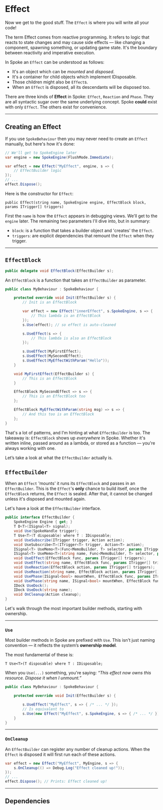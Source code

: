 # Effect

Now we get to the good stuff. The `Effect` is where you will write all your code!

The term Effect comes from reactive programming. It refers to logic that reacts to state changes and may cause side effects — like changing a component, spawning something, or updating game state. It's the boundary between reactivity and imperative execution.

In Spoke an `Effect` can be understood as follows:

- It's an object which can be _mounted_ and _disposed_.
- It's a container for child objects which implement IDisposable.
- Those children might also be `Effect`s.
- When an `Effect` is disposed, all its descendants will be disposed too.

There are three kinds of **Effect** in Spoke: `Effect`, `Reaction` and `Phase`. They are all syntactic sugar over the same underlying concept. Spoke **could** exist with only `Effect`. The others exist for convenience.

---

## Creating an Effect

If you use `SpokeBehaviour` then you may never need to create an `Effect` manually, but here's how it's done:

```csharp
// We'll get to SpokeEngine later
var engine = new SpokeEngine(FlushMode.Immediate);

var effect = new Effect("MyEffect", engine, s => {
    // EffectBuilder logic
});
// ...
effect.Dispose();
```

Here is the constructor for `Effect`:

`public Effect(string name, SpokeEngine engine, EffectBlock block, params ITrigger[] triggers)`

First the `name` is how the `Effect` appears in debugging views. We'll get to the `engine` later. The remaining two parameters I'll dive into, but in summary:

- `block`: is a function that takes a builder object and 'creates' the `Effect`.
- `triggers`: are explicit dependencies that remount the `Effect` when they trigger.

---

## `EffectBlock`

```csharp
public delegate void EffectBlock(EffectBuilder s);
```

An `EffectBlock` is a function that takes an `EffectBuilder` as parameter.

```csharp
public class MyBehaviour : SpokeBehaviour {

    protected override void Init(EffectBuilder s) {
        // Init is an EffectBlock

        var effect = new Effect("innerEffect", s.SpokeEngine, s => {
            // This lambda is an EffectBlock
        });
        s.Use(effect); // so effect is auto-cleaned

        s.UseEffect(s => {
            // This lambda is also an EffectBlock
        });

        s.UseEffect(MyFirstEffect);
        s.UseEffect(MySecondEffect);
        s.UseEffect(MyEffectWithParam("Hello"));
    }

    void MyFirstEffect(EffectBuilder s) {
        // This is an EffectBlock
    }

    EffectBlock MySecondEffect => s => {
        // This is an EffectBlock too
    };

    EffectBlock MyEffectWithParam(string msg) => s => {
        // And this too is an EffectBlock
    };
}
```

That's a lot of patterns, and I'm hinting at what `EffectBuilder` is too. The takeaway is: `EffectBlock` shows up _everywhere_ in Spoke. Whether it's written inline, passed around as a lambda, or stored as a function — you're always working with one.

Let’s take a look at what the `EffectBuilder` actually is.

## `EffectBuilder`

When an `Effect` 'mounts' it runs its `EffectBlock` and passes in an `EffectBuilder`. This is the `Effect`'s **only** chance to build itself, once the `EffectBlock` returns, the `Effect` is sealed. After that, it cannot be changed unless it's disposed and mounted again.

Let's have a look at the `EffectBuilder` interface.

```csharp
public interface EffectBuilder {
    SpokeEngine Engine { get; }
    T D<T>(ISignal<T> signal);
    void Use(SpokeHandle trigger);
    T Use<T>(T disposable) where T : IDisposable;
    void UseSubscribe(ITrigger trigger, Action action);
    void UseSubscribe<T>(ITrigger<T> trigger, Action<T> action);
    ISignal<T> UseMemo<T>(Func<MemoBuilder, T> selector, params ITrigger[] triggers);
    ISignal<T> UseMemo<T>(string name, Func<MemoBuilder, T> selector, params ITrigger[] triggers);
    void UseEffect(EffectBlock func, params ITrigger[] triggers);
    void UseEffect(string name, EffectBlock func, params ITrigger[] triggers);
    void UseReaction(EffectBlock action, params ITrigger[] triggers);
    void UseReaction(string name, EffectBlock action, params ITrigger[] triggers);
    void UsePhase(ISignal<bool> mountWhen, EffectBlock func, params ITrigger[] triggers);
    void UsePhase(string name, ISignal<bool> mountWhen, EffectBlock func, params ITrigger[] triggers);
    IDock UseDock();
    IDock UseDock(string name);
    void OnCleanup(Action cleanup);
}
```

Let's walk through the most important builder methods, starting with ownership.

---

### `Use`

Most builder methods in Spoke are prefixed with `Use`. This isn't just naming convention — it reflects the system’s **ownership model**.

The most fundamental of these is:

`T Use<T>(T disposable) where T : IDisposable;`

When you `Use(...)` something, you're saying:
_“This effect now owns this resource. Dispose it when I unmount.”_

```csharp
public class MyBehaviour : SpokeBehaviour {

    protected override void Init(EffectBuilder s) {

        s.UseEffect("MyEffect", s => { /* ... */ });
        // Is equivalent to
        s.Use(new Effect("MyEffect", s.SpokeEngine, s => { /* ... */ }));
    }
}
```

---

### `OnCleanup`

An `EffectBuilder` can register any number of cleanup actions. When the `Effect` is disposed it will first run each of these actions.

```csharp
var effect = new Effect("MyEffect", MyEngine, s => {
    s.OnCleanup(() => Debug.Log("Effect cleaned up!"));
});
// ...
effect.Dispose(); // Prints: Effect cleaned up!
```

---

## Dependencies
